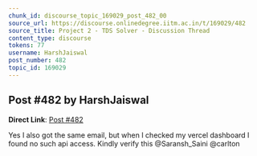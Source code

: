 ```yaml
---
chunk_id: discourse_topic_169029_post_482_00
source_url: https://discourse.onlinedegree.iitm.ac.in/t/169029/482
source_title: Project 2 - TDS Solver - Discussion Thread
content_type: discourse
tokens: 77
username: HarshJaiswal
post_number: 482
topic_id: 169029
---
```


## Post #482 by HarshJaiswal

**Direct Link**: [Post #482](https://discourse.onlinedegree.iitm.ac.in/t/169029/482)

Yes I also got the same email, but when I checked my vercel dashboard I found no such api access. Kindly verify this @Saransh_Saini @carlton
